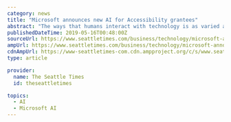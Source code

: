 ```yaml
---
category: news
title: "Microsoft announces new AI for Accessibility grantees"
abstract: "The ways that humans interact with technology is as varied as the ever-expanding digital landscape. But for more than a billion people with disabilities worldwide, accessing technology isn’t a matter of ‘how’ but ‘if.’ Americans with disabilities ..."
publishedDateTime: 2019-05-16T00:48:00Z
sourceUrl: https://www.seattletimes.com/business/technology/microsoft-announces-new-ai-for-accessibility-grantees/
ampUrl: https://www.seattletimes.com/business/technology/microsoft-announces-new-ai-for-accessibility-grantees/?amp=1
cdnAmpUrl: https://www-seattletimes-com.cdn.ampproject.org/c/s/www.seattletimes.com/business/technology/microsoft-announces-new-ai-for-accessibility-grantees/?amp=1
type: article

provider:
  name: The Seattle Times
  id: theseattletimes

topics:
  - AI
  - Microsoft AI
---
```

